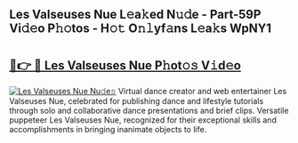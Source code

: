 ## Les Valseuses Nue L𝚎a𝚔ed N𝚞𝚍e - Part-59P Vi𝚍𝚎o P𝚑𝚘tos - H𝚘𝚝 O𝚗𝚕yf𝚊ns L𝚎a𝚔s WpNY1

# <h2><a href="http://kfcqfwx.oniu.top/?m=Les+Valseuses+Nue">🔗👉 🔴 Les Valseuses Nue P𝚑ot𝚘𝚜 V𝚒d𝚎o</a></h2>

[![Les Valseuses Nue Nu𝚍e𝚜](https://i.imgur.com/0qMVB7G.gif)](http://kfcqfwx.oniu.top/?m=Les+Valseuses+Nue)
Virtual dance creator and web entertainer Les Valseuses Nue, celebrated for publishing dance and lifestyle tutorials through solo and collaborative dance presentations and brief clips. Versatile puppeteer Les Valseuses Nue, recognized for their exceptional skills and accomplishments in bringing inanimate objects to life.  

